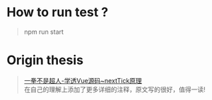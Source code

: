 # How to run test ? 
> npm run start

# Origin thesis
> [一拳不是超人-学透Vue源码~nextTick原理](https://juejin.cn/post/6930413268376748045)  
在自己的理解上添加了更多详细的注释，原文写的很好，值得一读!